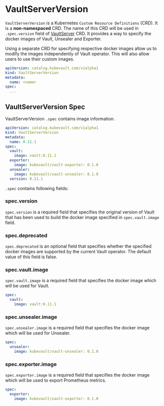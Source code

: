 # VaultServerVersion

`VaultServerVersion` is a Kubernetes `Custom Resource Definitions` (CRD). It is a **non-namespaced** CRD. The name of this CRD will be used in `.spec.version` field of [VaultServer](/docs/concepts/vault-server-crds/vaultserver.md) CRD. It provides a way to specify the docker images of Vault, Unsealer and Exporter.

Using a separate CRD for specifying respective docker images allow us to modify the images independently of Vault operator. This will also allow users to use their custom images.

```yaml
apiVersion: catalog.kubevault.com/v1alpha1
kind: VaultServerVersion
metadata:
  name: <name>
spec:
  ...
```

## VaultServerVersion Spec

VaultServerVersion `.spec` contains image information.

```yaml
apiVersion: catalog.kubevault.com/v1alpha1
kind: VaultServerVersion
metadata:
  name: 0.11.1
spec:
  vault:
    image: vault:0.11.1
  exporter:
    image: kubevault/vault-exporter: 0.1.0
  unsealer:
    image: kubevault/vault-unsealer: 0.1.0
  version: 0.11.1
```

`.spec` contains following fields:

### spec.version

`spec.version` is a required field that specifies the original version of Vault that has been used to build the docker image specified in `spec.vault.image` field.

### spec.deprecated

`spec.deprecated` is an optional field that specifies whether the specified docker images are supported by the current Vault operator. The default value of this field is false.

### spec.vault.image

`spec.vault.image` is a required field that specifies the docker image which will be used for Vault.

```yaml
spec:
  vault:
    image: vault:0.11.1
```

### spec.unsealer.image

`spec.unsealer.image` is a required field that specifies the docker image which will be used for Unsealer.

```yaml
spec:
  unsealer:
    image: kubevault/vault-unsealer: 0.1.0
```

### spec.exporter.image

`spec.exporter.image` is a required field that specifies the docker image which will be used to export Prometheus metrics.

```yaml
spec:
  exporter:
    image: kubevault/vault-exporter: 0.1.0
```
